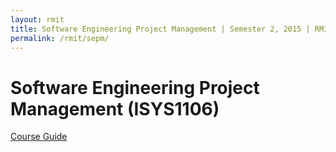 ```yaml
---
layout: rmit
title: Software Engineering Project Management | Semester 2, 2015 | RMIT
permalink: /rmit/sepm/
---
```


Software Engineering Project Management (ISYS1106)
==================================================


[Course Guide](http://www1.rmit.edu.au/courses/isys11061510)